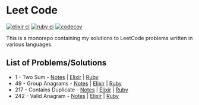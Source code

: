 # Leet Code

[![elixir ci](https://github.com/terenceponce/leetcode/actions/workflows/elixir_ci.yml/badge.svg)](https://github.com/terenceponce/leetcode/actions/workflows/elixir_ci.yml)
[![ruby ci](https://github.com/terenceponce/leetcode/actions/workflows/ruby_ci.yml/badge.svg)](https://github.com/terenceponce/leetcode/actions/workflows/ruby_ci.yml)
[![codecov](https://codecov.io/gh/terenceponce/leetcode/graph/badge.svg?token=i7gC0Uuurl)](https://codecov.io/gh/terenceponce/leetcode)

This is a monorepo containing my solutions to LeetCode problems written in various languages.

## List of Problems/Solutions

- 1 - Two Sum - [Notes](notes/0001_two_sum.md) | [Elixir](elixir/lib/solutions/0001_two_sum/two_sum.ex) | [Ruby](ruby/lib/solutions/0001_two_sum/two_sum.rb)
- 49 - Group Anagrams - [Notes](notes/0049_group_anagrams.md) | [Elixir](elixir/lib/solutions/0049_group_anagrams/group_anagrams.ex) | [Ruby](ruby/lib/solutions/0049_group_anagrams/group_anagrams.rb)
- 217 - Contains Duplicate - [Notes](notes/0217_contains_duplicate.md) | [Elixir](elixir/lib/solutions/0217_contains_duplicate/contains_duplicate.ex) | [Ruby](ruby/lib/solutions/0217_contains_duplicate/contains_duplicate.rb)
- 242 - Valid Anagram - [Notes](notes/0242_valid_anagram.md) | [Elixir](elixir/lib/solutions/0242_valid_anagram/valid_anagram.ex) | [Ruby](ruby/lib/solutions/0242_valid_anagram/valid_anagram.rb)
